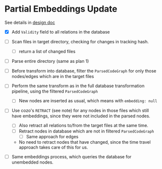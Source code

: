 # Partial Embeddings Update
See details in [design doc](./../../design/partial_update/overview.md)

- [x] Add `Validity` field to all relations in the database

- [ ] Scan files in target directory, checking for changes in tracking hash.
  - [ ] return a list of changed files
- [ ] Parse entire directory (same as plan 1)
- [ ] Before transform into database, filter the `ParsedCodeGraph` for only those nodes/edges which are in the target files
- [ ] Perform the same transform as in the full database transformation pipeline, using the filtered `ParsedCodeGraph`
  - [ ] New nodes are inserted as usual, which means with `embedding: null`
- [ ] Use cozo's `RETRACT` (see note) for any nodes in those files which still have embeddings, since they were not included in the parsed nodes.
  - [ ] Also retract all relations to/from the target files at the same time.
  - [ ] Retract nodes in database which are not in filtered `ParsedCodeGraph`
    - [ ] Same approach for edges
  - No need to retract nodes that have changed, since the time travel approach takes care of this for us.
- [ ] Same embeddings process, which queries the database for unembedded nodes.
